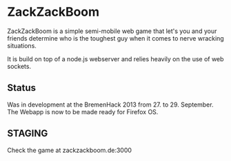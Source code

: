 ZackZackBoom
============

ZackZackBoom is a simple semi-mobile web game that let's you and your friends determine who is the toughest guy when it comes to nerve wracking situations.

It is build on top of a node.js webserver and relies heavily on the use of web sockets.

Status
-------

Was in development at the BremenHack 2013 from 27. to 29. September.
The Webapp is now to be made ​​ready for Firefox OS.

STAGING
--------

Check the game at zackzackboom.de:3000


